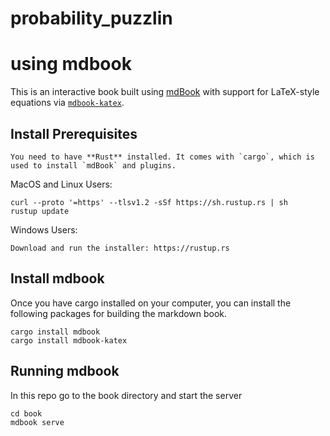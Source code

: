 # probability_puzzlin

# using mdbook

This is an interactive book built using [mdBook](https://rust-lang.github.io/mdBook/) with support for LaTeX-style equations via [`mdbook-katex`](https://github.com/lzanini/mdbook-katex).

## Install Prerequisites

    You need to have **Rust** installed. It comes with `cargo`, which is used to install `mdBook` and plugins.

MacOS and Linux Users:

    curl --proto '=https' --tlsv1.2 -sSf https://sh.rustup.rs | sh
    rustup update

Windows Users:

    Download and run the installer: https://rustup.rs

## Install mdbook
Once you have cargo installed on your computer, you can install the following packages for building the markdown book.

    cargo install mdbook
    cargo install mdbook-katex

## Running mdbook
In this repo go to the book directory and start the server

    cd book
    mdbook serve
